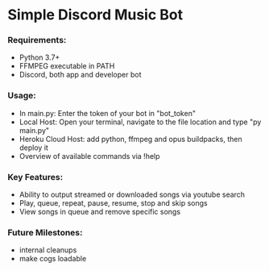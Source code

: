 # Simple Discord Music Bot

### Requirements:
* Python 3.7+
* FFMPEG executable in PATH
* Discord, both app and developer bot

### Usage:
* In main.py: Enter the token of your bot in "bot_token"
* Local Host: Open your terminal, navigate to the file location and type "py main.py"
* Heroku Cloud Host: add python, ffmpeg and opus buildpacks, then deploy it
* Overview of available commands via !help

### Key Features:
* Ability to output streamed or downloaded songs via youtube search
* Play, queue, repeat, pause, resume, stop and skip songs
* View songs in queue and remove specific songs

### Future Milestones:
* internal cleanups
* make cogs loadable
